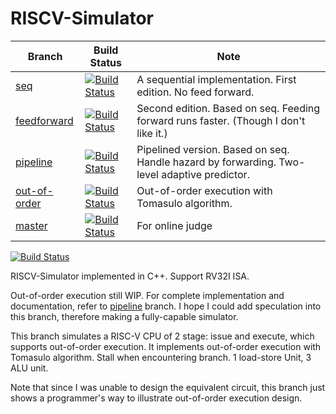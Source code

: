 # RISCV-Simulator

| Branch        |  Build Status | Note |
| ------------- | ------------- | ------------- |
| [seq](https://github.com/skyzh/RISCV-Simulator/tree/seq)  | [![Build Status](https://travis-ci.com/skyzh/RISCV-Simulator.svg?branch=seq)](https://travis-ci.com/skyzh/RISCV-Simulator)  | A sequential implementation. First edition. No feed forward. |
| [feedforward](https://github.com/skyzh/RISCV-Simulator/tree/feedforward)  | [![Build Status](https://travis-ci.com/skyzh/RISCV-Simulator.svg?branch=feedforward)](https://travis-ci.com/skyzh/RISCV-Simulator)  | Second edition. Based on seq. Feeding forward runs faster. (Though I don't like it.) |
| [pipeline](https://github.com/skyzh/RISCV-Simulator/tree/pipeline)  | [![Build Status](https://travis-ci.com/skyzh/RISCV-Simulator.svg?branch=pipeline)](https://travis-ci.com/skyzh/RISCV-Simulator)  | Pipelined version. Based on seq. Handle hazard by forwarding. Two-level adaptive predictor. |
| [out-of-order](https://github.com/skyzh/RISCV-Simulator/tree/out-of-order)  | [![Build Status](https://travis-ci.com/skyzh/RISCV-Simulator.svg?branch=out-of-order)](https://travis-ci.com/skyzh/RISCV-Simulator)  | Out-of-order execution with Tomasulo algorithm. |
| [master](https://github.com/skyzh/RISCV-Simulator/tree/master)  | [![Build Status](https://travis-ci.com/skyzh/RISCV-Simulator.svg?branch=master)](https://travis-ci.com/skyzh/RISCV-Simulator)  | For online judge |

[![Build Status](https://travis-ci.com/skyzh/RISCV-Simulator.svg?branch=out-of-order)](https://travis-ci.com/skyzh/RISCV-Simulator)

RISCV-Simulator implemented in C++. Support RV32I ISA.

Out-of-order execution still WIP. For complete implementation and documentation, refer to 
[pipeline](https://github.com/skyzh/RISCV-Simulator/tree/pipeline) branch.
I hope I could add speculation into this branch, therefore making a fully-capable simulator.

This branch simulates a RISC-V CPU of 2 stage: issue and execute, which supports out-of-order execution.
It implements out-of-order execution with Tomasulo algorithm. 
Stall when encountering branch. 1 load-store Unit, 3 ALU unit.

Note that since I was unable to design the equivalent circuit, this branch just shows a programmer's way to
illustrate out-of-order execution design.


